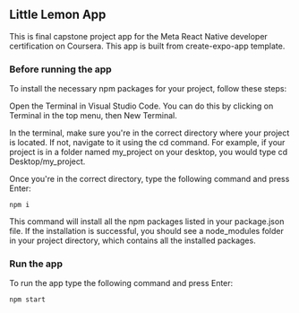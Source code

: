 ## Little Lemon App

This is final capstone project app for the Meta React Native developer certification on Coursera. This app is built from create-expo-app template.

### Before running the app

To install the necessary npm packages for your project, follow these steps:

Open the Terminal in Visual Studio Code. You can do this by clicking on Terminal in the top menu, then New Terminal.

In the terminal, make sure you're in the correct directory where your project is located. If not, navigate to it using the cd command. For example, if your project is in a folder named my_project on your desktop, you would type cd Desktop/my_project.

Once you're in the correct directory, type the following command and press Enter:

`npm i`

This command will install all the npm packages listed in your package.json file. If the installation is successful, you should see a node_modules folder in your project directory, which contains all the installed packages.

### Run the app

To run the app type the following command and press Enter:

`npm start`
